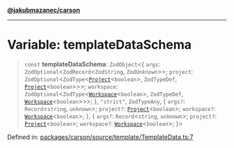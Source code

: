 [**@jakubmazanec/carson**](../README.md)

---

# Variable: templateDataSchema

> `const` **templateDataSchema**: `ZodObject`\<\{ `args`: `ZodOptional`\<`ZodRecord`\<`ZodString`,
> `ZodUnknown`\>\>; `project`:
> `ZodOptional`\<`ZodType`\<[`Project`](../classes/Project.md)\<`boolean`\>, `ZodTypeDef`,
> [`Project`](../classes/Project.md)\<`boolean`\>\>\>; `workspace`:
> `ZodOptional`\<`ZodType`\<[`Workspace`](../classes/Workspace.md)\<`boolean`\>, `ZodTypeDef`,
> [`Workspace`](../classes/Workspace.md)\<`boolean`\>\>\>; \}, `"strict"`, `ZodTypeAny`, \{ `args?`:
> `Record`\<`string`, `unknown`\>; `project?`: [`Project`](../classes/Project.md)\<`boolean`\>;
> `workspace?`: [`Workspace`](../classes/Workspace.md)\<`boolean`\>; \}, \{ `args?`:
> `Record`\<`string`, `unknown`\>; `project?`: [`Project`](../classes/Project.md)\<`boolean`\>;
> `workspace?`: [`Workspace`](../classes/Workspace.md)\<`boolean`\>; \}\>

Defined in:
[packages/carson/source/template/TemplateData.ts:7](https://github.com/jakubmazanec/tools/blob/6fe16df773d5da14c29261ea934e72b3f99fabb7/packages/carson/source/template/TemplateData.ts#L7)
